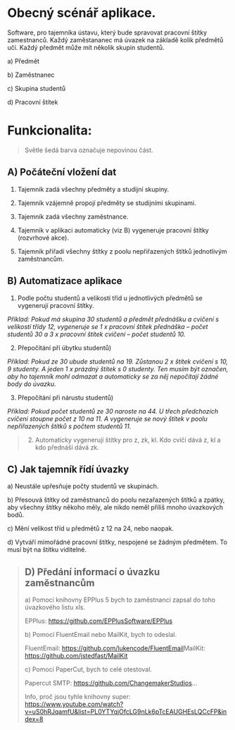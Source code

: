 # Obecný scénář aplikace.

Software, pro tajemníka ústavu, který bude spravovat pracovní štítky zamestnanců. Každý zaměstananec má úvazek na základě kolik předmětů učí. Každý předmět může mít několik skupin studentů. 


a) Předmět

b) Zaměstnanec

c) Skupina studentů

d) Pracovní štítek


# Funkcionalita:


>Světle šedá barva označuje nepovinou část.

## A) Počáteční vložení dat

1. Tajemník zadá všechny předměty a studijní skupiny.

2. Tajemník vzájemně propojí předměty se studijními skupinami.

3. Tajemník zadá všechny zaměstnance.

4. Tajemník v aplikaci automaticky (viz B) vygeneruje pracovní štítky (rozvrhové akce).

5. Tajemník přiřadí všechny štítky z poolu nepřiřazených štítků jednotlivým zaměstnancům.

## B) Automatizace aplikace

1. Podle počtu studentů a velikostí tříd u jednotlivých předmětů se vygenerují pracovní štítky. 

*Příklad: Pokud má skupina 30 studentů a předmět přednášku a cvičení s velikostí třídy 12, vygeneruje se 1 x pracovní štítek přednáška – počet studentů 30 a 3 x pracovní štítek cvičení – počet studentů 10.*

2. Přepočítání pří úbytku studentů)

*Příklad: Pokud ze 30 ubude studentů na 19. Zůstanou 2 x štítek cvičení s 10, 9 studenty. A jeden 1 x prázdný štítek s 0 studenty. Ten musím být označen, aby ho tajemník mohl odmazat a automaticky se za něj nepočítají žádné body do úvazku.*

3. Přepočítání při nárustu studentů)

*Příklad: Pokud počet studentů ze 30 naroste na 44. U třech předchozích cvičení stoupne počet z 10 na 11. A vygeneruje se nový štítek v poolu nepřiřazených štítků s počtem studentů 11.*


>2. Automaticky vygenerují štítky pro z, zk, kl. Kdo cvičí dává z, kl a kdo přednáší dává zk.


## C) Jak tajemník řídí úvazky

a) Neustále upřesňuje počty studentů ve skupinách.

b) Přesouvá štítky od zaměstnanců do poolu nezařazených štítků a zpátky, aby všechny štítky někoho měly, ale nikdo neměl příliš mnoho úvazkových bodů.

c) Mění velikost tříd u předmětů z 12 na 24, nebo naopak.

d) Vytváří mimořádné pracovní štítky, nespojené se žádným předmětem. To musí být na štítku viditelné.



> ## D) Předání informací o úvazku zaměstnancům
>
>a) Pomocí knihovny EPPlus 5 bych to zaměstnanci zapsal do toho úvazkového listu xls.
>
>EPPlus: https://github.com/EPPlusSoftware/EPPlus
>
>b) Pomocí FluentEmail nebo MailKit, bych to odeslal.
>
>FluentEmail: https://github.com/lukencode/FluentEmail​ 
>MailKit: https://github.com/jstedfast/MailKit
>
>c) Pomocí PaperCut, bych to celé otestoval.
>
>Papercut SMTP: https://github.com/ChangemakerStudios...
>
>Info, proč jsou tyhle knihovny super: https://www.youtube.com/watch?v=uS0hRJqamfU&list=PL0YTYqjOfcLG9nLk6pTcEAUGHEsLQCcFP&index=8
